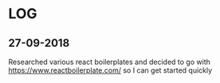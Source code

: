 # LOG

## 27-09-2018
Researched various react boilerplates and decided to go with https://www.reactboilerplate.com/ so I can get started quickly